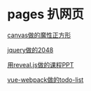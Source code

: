 # pages 扒网页

[canvas做的魔性正方形](./magicalCanvas.html)

[jquery做的2048](./2048)

[用reveal.js做的课程PPT](./reveal)

[vue-webpack做的todo-list](./vw) 
